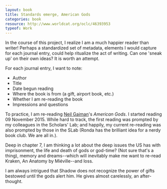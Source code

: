 ```yaml
---
layout: book
title: Standards emerge, American Gods
categories: book
resource: http://www.worldcat.org/oclc/46393953
typeof: Work
---
```


In the course of this project, I realize I am a much happier reader
than writer! Perhaps a standardized set of metadata, elements I would
capture for each journal entry, could help ritualize the act of writing.
Can one 'sneak up' on their own ideas? It is worth an attempt.

For each journal entry, I want to note:

* Author
* Title
* Date begun reading
* Where the book is from (a gift, airport book, etc.)
* Whether I am re-reading the book
* Impressions and questions

To practice, I am re-reading <a href="http://dbpedia.org/resource/Neil_Gaiman" property="creator">
<span about="http://dbpedia.org/resource/Neil_Gaiman" typeof="Person" property="rdfs:label">Neil Gaiman</span></a>'s <em property="rdfs:label">American Gods</em>. I started
reading <span property="purdom:start_date" datatype="xsd:date" value="2015-11-09">09 November 2015</span>. While hard to track, the first reading was
prompted by my <span property="purdom:inspired_by" resource="entities:slab_group" >
<span about="entities:slab_group" property="rdfs:label">colleagues in the Scholars' Lab</span></span>; and happily, my current
re-reading was also prompted by those in the SLab (Ronda has the
brilliant idea for a nerdy book club. We are all in.).


Deep in chapter 7, I am thinking a lot about the deep issues the US has
with <span property="purdom:theme_of" resource="ptag:imprisonment">imprisonment</span>,
<span property="purdom:theme_of" resource="ptag:deity_lifecycle">the life and death of gods</span> or god-time? (Not sure
that's a thing),<span property="purdom:theme_of" resource="ptag:memory"> memory</span> and
<span property="purdom:theme_of" resource="ptag:dreams">dreams</span>--which will inevitably make me want to re-read <span property="purdom:desire_to" resource="http://www.worldcat.org/oclc/436030063">Kraken, An Anatomy</span> by Miéville--and <span property="purdom:theme_of" resource="ptag:loss">loss</span>.

I am always intrigued that Shadow does not recognize
the power of gifts bestowed until the gods alert him. He gives almost carelessly, an after-thought.

